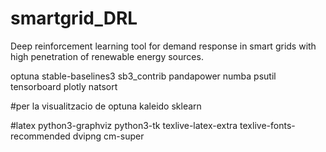 # smartgrid_DRL

Deep reinforcement learning tool for demand response in smart grids with high penetration of renewable energy sources.



optuna
stable-baselines3
sb3_contrib
pandapower
numba
psutil
tensorboard
plotly
natsort

#per la visualitzacio de optuna
kaleido
sklearn

#latex
python3-graphviz python3-tk texlive-latex-extra texlive-fonts-recommended dvipng cm-super
